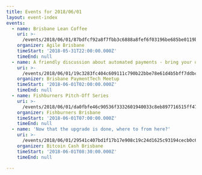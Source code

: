 ```yaml
---
title: Events for 2018/06/01
layout: event-index
events:
  - name: Brisbane Lean Coffee
    uri: >-
      /events/2018/06/01/87bdfcf92a8f7fbb3c6888a8fef6f03196be685be0119b3b5bb27ab5c02011e9
    organizer: Agile Brisbane
    timeStart: '2018-05-31T22:00:00.000Z'
    timeEnd: null
  - name: A friendly discussion about automated payments - bring your questions!
    uri: >-
      /events/2018/06/01/19c3283fc404c609111c790b22bbe78e61d4b5bff7ddbcccc8c3e053c32afbcd
    organizer: Brisbane PaymentTech Meetup
    timeStart: '2018-06-01T02:00:00.000Z'
    timeEnd: null
  - name: Fishburners Pitch-Off Series
    uri: >-
      /events/2018/06/01/da0fbfe46c90536f3332601940033c8eb897716515ff4716b885bc95bb3fea49
    organizer: Fishburners Brisbane
    timeStart: '2018-06-01T07:00:00.000Z'
    timeEnd: null
  - name: 'Now that the upgrade is done, where to from here?'
    uri: >-
      /events/2018/06/01/29541c407bd1f17b17e908c19c24d1625c93194cecb0c61a8c4eb670df5d9ff4
    organizer: Bitcoin Cash Brisbane
    timeStart: '2018-06-01T08:30:00.000Z'
    timeEnd: null

---
```


